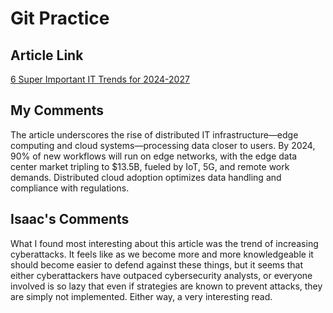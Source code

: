 # Git Practice

## Article Link
[6 Super Important IT Trends for 2024-2027](https://explodingtopics.com/blog/it-trends)


## My Comments
The article underscores the rise of distributed IT infrastructure—edge computing and cloud systems—processing data closer to users. By 2024, 90% of new workflows will run on edge networks, with the edge data center market tripling to $13.5B, fueled by IoT, 5G, and remote work demands. Distributed cloud adoption optimizes data handling and compliance with regulations.

## Isaac's Comments
What I found most interesting about this article was the trend of increasing cyberattacks. It feels like as we become more and more knowledgeable it should become easier to defend against these things, but it seems that either cyberattackers have outpaced cybersecurity analysts, or everyone involved is so lazy that even if strategies are known to prevent attacks, they are simply not implemented. Either way, a very interesting read.